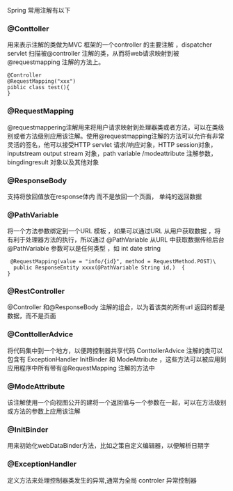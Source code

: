 Spring 常用注解有以下
### @Conttoller 
用来表示注解的类做为MVC 框架的一个controller 的主要注解 ，dispatcher servlet 扫描被@controller 注解的类，从而将web请求映射到被@requestmapping 注解的方法上。


```
@Controller
@RequestMapping("xxx")
piblic class test(){
}
```
### @RequestMapping
@requestmappering注解用来将用户请求映射到处理器类或者方法，可以在类级别或者方法级别应用该注解。使用@requestmapping注解的方法可以允许有非常灵活的签名，他可以接受HTTP servlet 请求/响应对象，HTTP session对象，inputstream  output stream 对象，path variable /modeattribute 注解参数，bingdingresult 对象以及其他对象

### @ResponseBody
支持将放回值放在response体内 而不是放回一个页面， 单纯的返回数据

### @PathVariable
将一个方法参数绑定到一个URL 模板 ，如果可以通过URL 从用户获取数据 ，将有利于处理器方法的执行，所以通过 @PathVariable  从URL 中获取数据传给后台  @PathVariable 参数可以是任何类型 ，如 int date string

```
 @RequestMapping(value = "info/{id}", method = RequestMethod.POST)\
  public ResponseEntity xxxx(@PathVariable String id,)  {
}
```
### @RestController

@Controller  和@ResponseBody 注解的组合，以为着该类的所有url 返回的都是数据，而不是页面


### @ConttollerAdvice
将代码集中到一个地方，以便跨控制器共享代码  ConttollerAdvice 注解的类可以包含有  ExceptionHandler InitBinder 和 ModeAttribute  ，这些方法可以被应用到应用程序中所有带有@RequestMapping 注解的方法中

### @ModeAttribute
该注解使用一个向视图公开的建将一个返回值与一个参数在一起，可以在方法级别或方法的参数上应用该注解

### @InitBinder
用来初始化webDataBinder方法，比如之策自定义编辑器，以便解析日期字
### @ExceptionHandler
定义方法来处理控制器类发生的异常,通常为全局 controler 异常控制器


